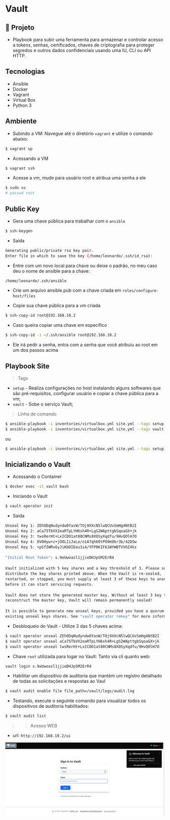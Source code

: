 # Vault

## 🌱 Projeto

- Playbook para subir uma ferramenta para armazenar e controlar acesso a tokens, senhas, certificados, chaves de criptografia para proteger segredos e outros dados confidenciais usando uma IU, CLI ou API HTTP.

## Tecnologias

- Ansible
- Docker
- Vagrant
- Virtual Box
- Python 3

## Ambiente

- Subindo a VM: Navegue até o diretório `vagrant` e utilize o comando abaixo:

```bash
$ vagrant up
```

- Acessando a VM

```bash
$ vagrant ssh
```

- Acesse a vm, mude para usuário root e atribua uma senha a ele
```bash
$ sudo su
# passwd root
```

## Public Key

- Gera uma chave pública para trabalhar com o `ansible`

```bash
$ ssh-keygen
```

- Saída
```bash
Generating public/private rsa key pair.
Enter file in which to save the key (/home/leonardo/.ssh/id_rsa): 
```

- Entre com um novo local para chave ou deixe o padrão, no meu caso deu o nome de ansible para a chave:
```bash
/home/leonardo/.ssh/ansible
```

- Crie um arquivo ansible.pub com a chave criada em `roles/configure-host/files`

- Copie sua chave pública para a vm criada
```bash
$ ssh-copy-id root@192.168.10.2
```

- Caso queira copiar uma chave em específico
```bash
$ ssh-copy-id -i ~/.ssh/ansible root@192.168.10.2
```

- Ele irá pedir a senha, entra com a senha que você atribuiu ao root em um dos passos acima



## Playbook Site

> Tags 

- `setup` - Realiza configurações no host instalando alguns softwares que são pré-requisitos, configurar usuário e copiar a chave pública para a vm;
- `vault` - Sobe o serviço Vault;

> Linha de comando

```bash
$ ansible-playbook -i inventories/virtualbox.yml site.yml --tags setup
$ ansible-playbook -i inventories/virtualbox.yml site.yml --tags vault 
```

ou

```bash
$ ansible-playbook -i inventories/virtualbox.yml site.yml --tags setup,vault
``` 

## Inicializando o Vault

- Acessando o Container

```bash
$ docker exec -it vault bash
```

- Iniciando o Vault
```bash
$ vault operator init
```

- Saída
```bash
Unseal Key 1: ZEhODqNudyndwOYasW/TOj9XXcN5lwQCUvSmHg4NtB2I
Unseal Key 2: aCa75TbVX2eaRTpLYH6sh4R+LgS2WApttgbSqoaGX+jk
Unseal Key 3: twsRerHt+LxICDO1at80CNMs8XOSyXqdfu/9HvQOlH7O
Unseal Key 4: OVOHyw+z+jOOLIiJaLe/o1A7qh60tPO9m9br3b/42D5w
Unseal Key 5: +pSfIWRv6yJiKbDIEeu3i4/YFP0KIF61WYWBTVV6Z4hz

"Initial Root Token": s.9eUwoazl1jjieDHJpSM2ErR4

Vault initialized with 5 key shares and a key threshold of 3. Please securely
distribute the key shares printed above. When the Vault is re-sealed,
restarted, or stopped, you must supply at least 3 of these keys to unseal it
before it can start servicing requests.

Vault does not store the generated master key. Without at least 3 key to
reconstruct the master key, Vault will remain permanently sealed!

It is possible to generate new unseal keys, provided you have a quorum of
existing unseal keys shares. See "vault operator rekey" for more information.
```

- Desbloqueio do Vault - Utilize 3 das 5 chaves acima:

```bash
$ vault operator unseal ZEhODqNudyndwOYasW/TOj9XXcN5lwQCUvSmHg4NtB2I
$ vault operator unseal aCa75TbVX2eaRTpLYH6sh4R+LgS2WApttgbSqoaGX+jk
$ vault operator unseal twsRerHt+LxICDO1at80CNMs8XOSyXqdfu/9HvQOlH7O
```

- Chave `root` utilizada para logar no Vault: Tanto via cli quanto web:
```bash
vault login s.9eUwoazl1jjieDHJpSM2ErR4
```

- Habilitar um dispositivo de auditoria que mantém um registro detalhado de todas as solicitações e respostas ao Vaul
```bash
$ vault audit enable file file_path=/vault/logs/audit.log
```

- Testando, execute o seguinte comando para visualizar todos os dispositivos de auditoria habilitados:
```bash
$ vault audit list
```

>> Acesso WEB

- url: `http://192.168.10.2/ui`

![](./images/vault-login.png)

